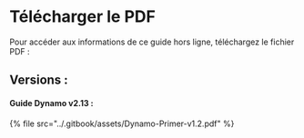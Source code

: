 # Télécharger le PDF

Pour accéder aux informations de ce guide hors ligne, téléchargez le fichier PDF :&#x20;

## Versions :

#### Guide Dynamo v2.13 :

{% file src="../.gitbook/assets/Dynamo-Primer-v1.2.pdf" %}
